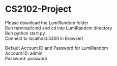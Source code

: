 # CS2102-Project

Please download the LumiRandom folder\
Run terminal/cmd and cd into LumiRandom directory\
Run python start.py\
Connect to localhost:5300 in Browser\

Default Account ID and Password for LumiRandom\
Account ID: admin\
Password: password

